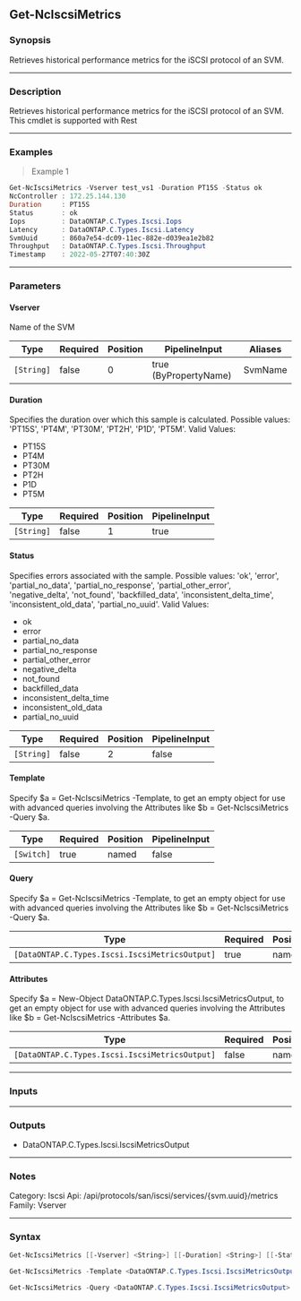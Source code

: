 Get-NcIscsiMetrics
------------------

### Synopsis
Retrieves historical performance metrics for the iSCSI protocol of an SVM.

---

### Description

Retrieves historical performance metrics for the iSCSI protocol of an SVM. This cmdlet is supported with Rest

---

### Examples
> Example 1

```PowerShell
Get-NcIscsiMetrics -Vserver test_vs1 -Duration PT15S -Status ok
NcController : 172.25.144.130
Duration     : PT15S
Status       : ok
Iops         : DataONTAP.C.Types.Iscsi.Iops
Latency      : DataONTAP.C.Types.Iscsi.Latency
SvmUuid      : 860a7e54-dc09-11ec-882e-d039ea1e2b82
Throughput   : DataONTAP.C.Types.Iscsi.Throughput
Timestamp    : 2022-05-27T07:40:30Z

```

---

### Parameters
#### **Vserver**
Name of the SVM

|Type      |Required|Position|PipelineInput        |Aliases|
|----------|--------|--------|---------------------|-------|
|`[String]`|false   |0       |true (ByPropertyName)|SvmName|

#### **Duration**
Specifies the duration over which this sample is calculated. Possible values: 'PT15S', 'PT4M', 'PT30M', 'PT2H', 'P1D', 'PT5M'.
Valid Values:

* PT15S
* PT4M
* PT30M
* PT2H
* P1D
* PT5M

|Type      |Required|Position|PipelineInput|
|----------|--------|--------|-------------|
|`[String]`|false   |1       |true         |

#### **Status**
Specifies errors associated with the sample. Possible values: 'ok', 'error', 'partial_no_data', 'partial_no_response', 'partial_other_error', 'negative_delta', 'not_found', 'backfilled_data', 'inconsistent_delta_time', 'inconsistent_old_data', 'partial_no_uuid'.
Valid Values:

* ok
* error
* partial_no_data
* partial_no_response
* partial_other_error
* negative_delta
* not_found
* backfilled_data
* inconsistent_delta_time
* inconsistent_old_data
* partial_no_uuid

|Type      |Required|Position|PipelineInput|
|----------|--------|--------|-------------|
|`[String]`|false   |2       |false        |

#### **Template**
Specify $a = Get-NcIscsiMetrics -Template, to get an empty object for use with advanced queries involving the Attributes like $b = Get-NcIscsiMetrics -Query $a.

|Type      |Required|Position|PipelineInput|
|----------|--------|--------|-------------|
|`[Switch]`|true    |named   |false        |

#### **Query**
Specify $a = Get-NcIscsiMetrics -Template, to get an empty object for use with advanced queries involving the Attributes like $b = Get-NcIscsiMetrics -Query $a.

|Type                                          |Required|Position|PipelineInput|
|----------------------------------------------|--------|--------|-------------|
|`[DataONTAP.C.Types.Iscsi.IscsiMetricsOutput]`|true    |named   |false        |

#### **Attributes**
Specify $a = New-Object DataONTAP.C.Types.Iscsi.IscsiMetricsOutput, to get an empty object for use with advanced queries involving the Attributes like $b = Get-NcIscsiMetrics -Attributes $a.

|Type                                          |Required|Position|PipelineInput|
|----------------------------------------------|--------|--------|-------------|
|`[DataONTAP.C.Types.Iscsi.IscsiMetricsOutput]`|false   |named   |false        |

---

### Inputs

---

### Outputs
* DataONTAP.C.Types.Iscsi.IscsiMetricsOutput

---

### Notes
Category: Iscsi
Api: /api/protocols/san/iscsi/services/{svm.uuid}/metrics
Family: Vserver

---

### Syntax
```PowerShell
Get-NcIscsiMetrics [[-Vserver] <String>] [[-Duration] <String>] [[-Status] <String>] [<CommonParameters>]
```
```PowerShell
Get-NcIscsiMetrics -Template <DataONTAP.C.Types.Iscsi.IscsiMetricsOutput> [<CommonParameters>]
```
```PowerShell
Get-NcIscsiMetrics -Query <DataONTAP.C.Types.Iscsi.IscsiMetricsOutput> [-Attributes <DataONTAP.C.Types.Iscsi.IscsiMetricsOutput>] [<CommonParameters>]
```
